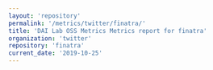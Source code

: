 ```yaml
---
layout: 'repository'
permalink: '/metrics/twitter/finatra/'
title: 'DAI Lab OSS Metrics Metrics report for finatra'
organization: 'twitter'
repository: 'finatra'
current_date: '2019-10-25'
---
```

